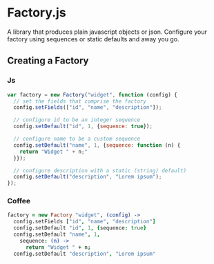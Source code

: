 # Factory.js

A library that produces plain javascript objects or json.  Configure
your factory using sequences or static defaults and away you go.

## Creating a Factory

### Js

```js
var factory = new Factory("widget", function (config) {
  // set the fields that comprise the factory
  config.setFields(["id", "name", "description"]);

  // configure id to be an integer sequence
  config.setDefault("id", 1, {sequence: true});

  // configure name to be a custom sequence
  config.setDefault("name", 1, {sequence: function (n) {
    return "Widget " + n;"
  }});

  // configure description with a static (string) default)
  config.setDefault("description", "Lorem ipsum");
});
```

### Coffee

```coffee
factory = new Factory "widget", (config) ->
  config.setFields ["id", "name", "description"]
  config.setDefault "id", 1, {sequence: true}
  config.setDefault "name", 1,
    sequence: (n) ->
      return "Widget " + n;
  config.setDefault "description", "Lorem ipsum"
```
